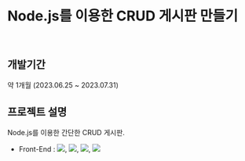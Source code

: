# Node.js를 이용한 CRUD 게시판 만들기
<br>

## 개발기간

약 1개월 (2023.06.25 ~ 2023.07.31)

## 프로젝트 설명

Node.js를 이용한 간단한 CRUD 게시판.

* Front-End : <img src="https://img.shields.io/badge/HTML5-E34F26?style=flat&logo=HTML5&logoColor=white">, <img src="https://img.shields.io/badge/CSS3-1572B6?style=flat&logo=CSS3&logoColor=white">, <img src="https://img.shields.io/badge/jQuery-0769AD?style=flat&logo=jQuery&logoColor=white">, 
  <img src="https://img.shields.io/badge/Javascript-F7DF1E?style=flat&logo=Javascript&logoColor=white"><br>
